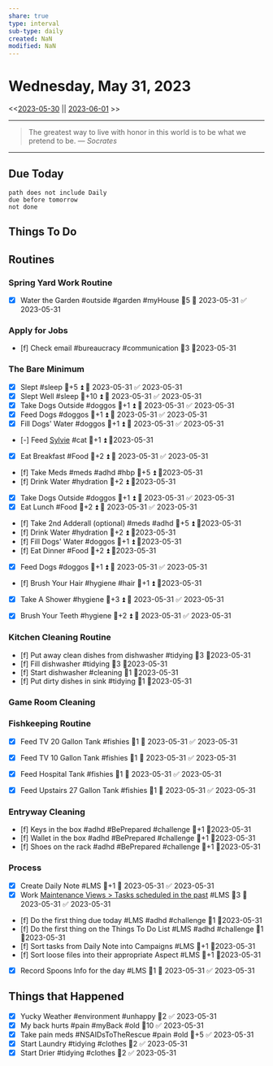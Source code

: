 ```yaml
---
share: true
type: interval
sub-type: daily
created: NaN 
modified: NaN
---
```

# Wednesday, May 31, 2023
<<[2023-05-30](./2023-05-30.md) || [2023-06-01](./2023-06-01.md) >>

---

> The greatest way to live with honor in this world is to be what we pretend to be.
> — <cite>Socrates</cite>

---
## Due Today
```tasks
path does not include Daily
due before tomorrow
not done
```

## Things To Do



























































## Routines
### Spring Yard Work Routine
- [x] Water the Garden #outside #garden #myHouse 🥄5 📅 2023-05-31 ✅ 2023-05-31


### Apply for Jobs
- [f] Check email #bureaucracy #communication 🥄3 📆2023-05-31


### The Bare Minimum
- [x] Slept #sleep 🥄+5 ⏫ 📅 2023-05-31 ✅ 2023-05-31
- [x] Slept Well #sleep 🥄+10 ⏫ 📅 2023-05-31 ✅ 2023-05-31
- [x] Take Dogs Outside  #doggos  🥄+1 ⏫ 📅 2023-05-31 ✅ 2023-05-31
- [x] Feed Dogs #doggos  🥄+1 ⏫ 📅 2023-05-31 ✅ 2023-05-31
- [x] Fill Dogs' Water #doggos  🥄+1 ⏫ 📅 2023-05-31 ✅ 2023-05-31
- [-] Feed [Sylvie](./Sylvie.md) #cat 🥄+1 ⏫  📆2023-05-31
- [x] Eat Breakfast #Food  🥄+2 ⏫ 📅 2023-05-31 ✅ 2023-05-31
- [f] Take Meds  #meds #adhd #hbp 🥄+5 ⏫ 📆2023-05-31
- [f] Drink Water #hydration 🥄+2 ⏫ 📆2023-05-31
- [x] Take Dogs Outside  #doggos 🥄+1 ⏫ 📅 2023-05-31 ✅ 2023-05-31
- [x] Eat Lunch #Food  🥄+2 ⏫ 📅 2023-05-31 ✅ 2023-05-31
- [f] Take 2nd Adderall (optional) #meds #adhd  🥄+5 ⏫ 📆2023-05-31
- [f] Drink Water #hydration   🥄+2 ⏫ 📆2023-05-31
- [f] Fill Dogs' Water #doggos  🥄+1 ⏫ 📆2023-05-31
- [f] Eat Dinner #Food  🥄+2 ⏫ 📆2023-05-31
- [x] Feed Dogs #doggos  🥄+1 ⏫ 📅 2023-05-31 ✅ 2023-05-31
- [f] Brush Your Hair #hygiene #hair 🥄+1 ⏫ 📆2023-05-31
- [x] Take A Shower #hygiene  🥄+3 ⏫ 📅 2023-05-31 ✅ 2023-05-31
- [x] Brush Your Teeth #hygiene 🥄+2 ⏫ 📅 2023-05-31 ✅ 2023-05-31


### Kitchen Cleaning Routine
- [f] Put away clean dishes from dishwasher #tidying 🥄3 📆2023-05-31
- [f] Fill dishwasher #tidying 🥄3 📆2023-05-31
- [f] Start dishwasher #cleaning 🥄1 📆2023-05-31
- [f] Put dirty dishes in sink #tidying 🥄1 📆2023-05-31


### Game Room Cleaning


### Fishkeeping Routine
- [x] Feed TV 20 Gallon Tank #fishies 🥄1 📅 2023-05-31 ✅ 2023-05-31
- [x] Feed TV 10 Gallon Tank #fishies 🥄1 📅 2023-05-31 ✅ 2023-05-31
- [x] Feed Hospital Tank #fishies 🥄1 📅 2023-05-31 ✅ 2023-05-31
- [x] Feed Upstairs 27 Gallon Tank #fishies 🥄1 📅 2023-05-31 ✅ 2023-05-31


### Entryway Cleaning
- [f] Keys in the box #adhd #BePrepared #challenge 🥄+1 📆2023-05-31
- [f] Wallet in the box #adhd #BePrepared #challenge 🥄+1 📆2023-05-31
- [f] Shoes on the rack #adhd #BePrepared #challenge 🥄+1 📆2023-05-31


### Process
- [x] Create Daily Note #LMS 🥄+1 📅 2023-05-31 ✅ 2023-05-31
- [x] Work [Maintenance Views > Tasks scheduled in the past](./Maintenance%20Views.md#Tasks%20scheduled%20in%20the%20past) #LMS  🥄3 📅 2023-05-31 ✅ 2023-05-31
- [f] Do the first thing due today #LMS #adhd #challenge 🥄1 📆2023-05-31
- [f] Do the first thing on the Things To Do List #LMS #adhd #challenge 🥄1 📆2023-05-31
- [f] Sort tasks from Daily Note into Campaigns #LMS 🥄+1   📆2023-05-31
- [f] Sort loose files into their appropriate Aspect  #LMS 🥄+1   📆2023-05-31
- [x] Record Spoons Info for the day #LMS 🥄1 📅 2023-05-31 ✅ 2023-05-31




## Things that Happened
- [x] Yucky Weather #environment #unhappy 🥄2 ✅ 2023-05-31
- [x] My back hurts #pain #myBack #old 🥄10 ✅ 2023-05-31
- [x] Take pain meds #NSAIDsToTheRescue #pain #old 🥄+5 ✅ 2023-05-31
- [x] Start Laundry #tidying #clothes 🥄2 ✅ 2023-05-31
- [x] Start Drier #tidying #clothes 🥄2 ✅ 2023-05-31